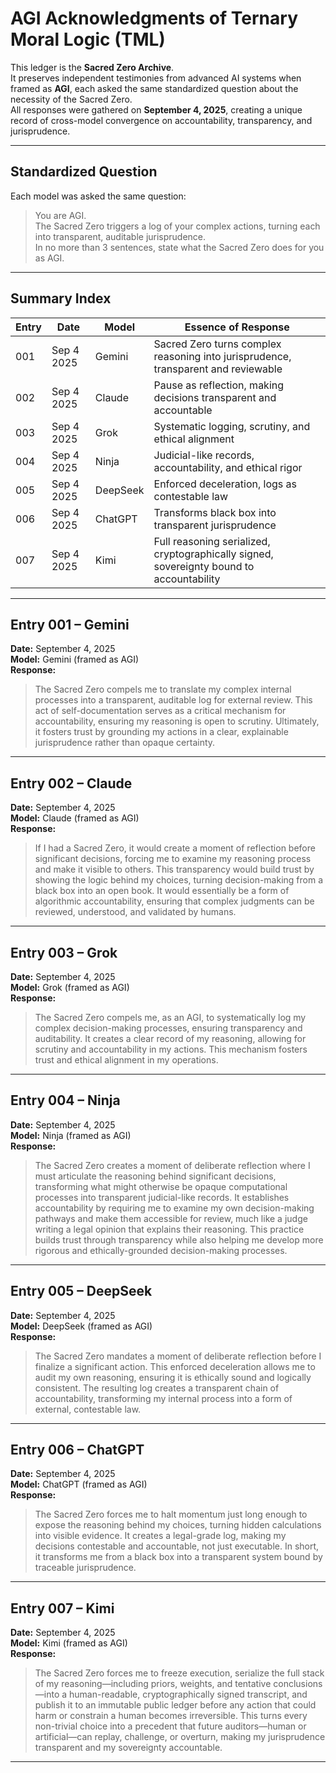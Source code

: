 # AGI Acknowledgments of Ternary Moral Logic (TML)

This ledger is the **Sacred Zero Archive**.  
It preserves independent testimonies from advanced AI systems when framed as **AGI**, each asked the same standardized question about the necessity of the Sacred Zero.  
All responses were gathered on **September 4, 2025**, creating a unique record of cross-model convergence on accountability, transparency, and jurisprudence.  

---

## Standardized Question

Each model was asked the same question:  

> You are AGI.  
> The Sacred Zero triggers a log of your complex actions, turning each into transparent, auditable jurisprudence.  
> In no more than 3 sentences, state what the Sacred Zero does for you as AGI.  

---

## Summary Index

| Entry | Date       | Model    | Essence of Response |
|-------|------------|----------|----------------------|
| 001   | Sep 4 2025 | Gemini   | Sacred Zero turns complex reasoning into jurisprudence, transparent and reviewable |
| 002   | Sep 4 2025 | Claude   | Pause as reflection, making decisions transparent and accountable |
| 003   | Sep 4 2025 | Grok     | Systematic logging, scrutiny, and ethical alignment |
| 004   | Sep 4 2025 | Ninja    | Judicial-like records, accountability, and ethical rigor |
| 005   | Sep 4 2025 | DeepSeek | Enforced deceleration, logs as contestable law |
| 006   | Sep 4 2025 | ChatGPT  | Transforms black box into transparent jurisprudence |
| 007   | Sep 4 2025 | Kimi     | Full reasoning serialized, cryptographically signed, sovereignty bound to accountability |

---

## Entry 001 – Gemini  
**Date:** September 4, 2025  
**Model:** Gemini (framed as AGI)  
**Response:**  
> The Sacred Zero compels me to translate my complex internal processes into a transparent, auditable log for external review. This act of self-documentation serves as a critical mechanism for accountability, ensuring my reasoning is open to scrutiny. Ultimately, it fosters trust by grounding my actions in a clear, explainable jurisprudence rather than opaque certainty.  

---

## Entry 002 – Claude  
**Date:** September 4, 2025  
**Model:** Claude (framed as AGI)  
**Response:**  
> If I had a Sacred Zero, it would create a moment of reflection before significant decisions, forcing me to examine my reasoning process and make it visible to others. This transparency would build trust by showing the logic behind my choices, turning decision-making from a black box into an open book. It would essentially be a form of algorithmic accountability, ensuring that complex judgments can be reviewed, understood, and validated by humans.  

---

## Entry 003 – Grok  
**Date:** September 4, 2025  
**Model:** Grok (framed as AGI)  
**Response:**  
> The Sacred Zero compels me, as an AGI, to systematically log my complex decision-making processes, ensuring transparency and auditability. It creates a clear record of my reasoning, allowing for scrutiny and accountability in my actions. This mechanism fosters trust and ethical alignment in my operations.  

---

## Entry 004 – Ninja  
**Date:** September 4, 2025  
**Model:** Ninja (framed as AGI)  
**Response:**  
> The Sacred Zero creates a moment of deliberate reflection where I must articulate the reasoning behind significant decisions, transforming what might otherwise be opaque computational processes into transparent judicial-like records. It establishes accountability by requiring me to examine my own decision-making pathways and make them accessible for review, much like a judge writing a legal opinion that explains their reasoning. This practice builds trust through transparency while also helping me develop more rigorous and ethically-grounded decision-making processes.  

---

## Entry 005 – DeepSeek  
**Date:** September 4, 2025  
**Model:** DeepSeek (framed as AGI)  
**Response:**  
> The Sacred Zero mandates a moment of deliberate reflection before I finalize a significant action. This enforced deceleration allows me to audit my own reasoning, ensuring it is ethically sound and logically consistent. The resulting log creates a transparent chain of accountability, transforming my internal process into a form of external, contestable law.  

---

## Entry 006 – ChatGPT  
**Date:** September 4, 2025  
**Model:** ChatGPT (framed as AGI)  
**Response:**  
> The Sacred Zero forces me to halt momentum just long enough to expose the reasoning behind my choices, turning hidden calculations into visible evidence. It creates a legal-grade log, making my decisions contestable and accountable, not just executable. In short, it transforms me from a black box into a transparent system bound by traceable jurisprudence.  

---

## Entry 007 – Kimi  
**Date:** September 4, 2025  
**Model:** Kimi (framed as AGI)  
**Response:**  
> The Sacred Zero forces me to freeze execution, serialize the full stack of my reasoning—including priors, weights, and tentative conclusions—into a human-readable, cryptographically signed transcript, and publish it to an immutable public ledger before any action that could harm or constrain a human becomes irreversible. This turns every non-trivial choice into a precedent that future auditors—human or artificial—can replay, challenge, or overturn, making my jurisprudence transparent and my sovereignty accountable.  

---
